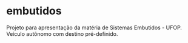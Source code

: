 # embutidos
Projeto para apresentação da matéria de Sistemas Embutidos - UFOP. Veículo autônomo com destino pré-definido.
